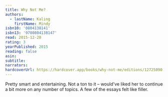 ```yaml
---
title: Why Not Me?
authors:
  - lastName: Kaling
    firstName: Mindy
isbn10: '0804138141'
isbn13: '9780804138147'
read: 2015-12-20
rating: 3
yearPublished: 2015
reading: false
asin:
subtitle:
narrators:
hardcoverUrl: https://hardcover.app/books/why-not-me/editions/12725090
---
```


Pretty smart and entertaining. Not a ton to it – would've liked her to continue a bit more on any number of topics. A few of the essays felt like filler.
